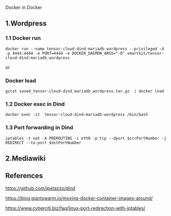Docker in Docker 
## 1.Wordpress
### 1.1 Docker run

```
docker run --name tensor-cloud-dind-mariadb-wordpress --privileged -d -p 4444:4444 -e PORT=4444 -e DOCKER_DAEMON_ARGS="-D" smartkit/tensor-cloud-dind:mariadb_wordpress
```
or 
### Docker load

```
gzcat saved_tensor-cloud-dind_mariadb_wordpress.tar.gz  | docker load
```

### 1.2 Docker exec in Dind

```
docker exec -it  tensor-cloud-dind-mariadb-wordpress /bin/bash
```

### 1.3 Port forwarding in Dind
```
iptables -t nat -A PREROUTING -i eth0 -p tcp --dport $srcPortNumber -j REDIRECT --to-port $dstPortNumber
```

## 2.Mediawiki
### 

## References

https://github.com/jpetazzo/dind

https://blog.giantswarm.io/moving-docker-container-images-around/

https://www.cyberciti.biz/faq/linux-port-redirection-with-iptables/


